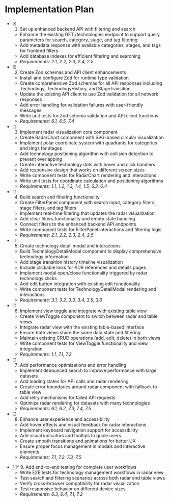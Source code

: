 # Implementation Plan

-   [x] 1. Set up enhanced backend API with filtering and search

    -   Enhance the existing GET /technologies endpoint to support query parameters for search, category, stage, and tag filtering
    -   Add metadata response with available categories, stages, and tags for frontend filters
    -   Add database indexes for efficient filtering and searching
    -   _Requirements: 2.1, 2.2, 2.3, 2.4, 2.5_

-   [x] 2. Create Zod schemas and API client enhancements

    -   Install and configure Zod for runtime type validation
    -   Create comprehensive Zod schemas for all API responses including Technology, TechnologyHistory, and StageTransition
    -   Update the existing API client to use Zod validation for all network responses
    -   Add error handling for validation failures with user-friendly messages
    -   Write unit tests for Zod schema validation and API client functions
    -   _Requirements: 6.1, 6.5, 7.4_

-   [ ] 3. Implement radar visualization core component

    -   Create RadarChart component with SVG-based circular visualization
    -   Implement polar coordinate system with quadrants for categories and rings for stages
    -   Add technology positioning algorithm with collision detection to prevent overlapping
    -   Create interactive technology dots with hover and click handlers
    -   Add responsive design that works on different screen sizes
    -   Write component tests for RadarChart rendering and interactions
    -   Write unit tests for coordinate calculation and positioning algorithms
    -   _Requirements: 1.1, 1.2, 1.3, 1.4, 1.5, 6.3, 6.4_

-   [ ] 4. Build search and filtering functionality

    -   Create FilterPanel component with search input, category filters, stage filters, and tag filters
    -   Implement real-time filtering that updates the radar visualization
    -   Add clear filters functionality and empty state handling
    -   Connect filters to the enhanced backend API endpoints
    -   Write component tests for FilterPanel interactions and filtering logic
    -   _Requirements: 2.1, 2.2, 2.3, 2.4, 2.5_

-   [ ] 5. Create technology detail modal and interactions

    -   Build TechnologyDetailModal component to display comprehensive technology information
    -   Add stage transition history timeline visualization
    -   Include clickable links for ADR references and details pages
    -   Implement modal open/close functionality triggered by radar technology clicks
    -   Add edit button integration with existing edit functionality
    -   Write component tests for TechnologyDetailModal rendering and interactions
    -   _Requirements: 3.1, 3.2, 3.3, 3.4, 3.5, 3.6_

-   [ ] 6. Implement view toggle and integrate with existing table view

    -   Create ViewToggle component to switch between radar and table views
    -   Integrate radar view with the existing table-based interface
    -   Ensure both views share the same data state and filtering
    -   Maintain existing CRUD operations (add, edit, delete) in both views
    -   Write component tests for ViewToggle functionality and view integration
    -   _Requirements: 1.1, 7.1, 7.2_

-   [ ] 7. Add performance optimizations and error handling

    -   Implement debounced search to improve performance with large datasets
    -   Add loading states for API calls and radar rendering
    -   Create error boundaries around radar component with fallback to table view
    -   Add retry mechanisms for failed API requests
    -   Optimize radar rendering for datasets with many technologies
    -   _Requirements: 6.1, 6.2, 7.3, 7.4, 7.5_

-   [ ] 8. Enhance user experience and accessibility

    -   Add hover effects and visual feedback for radar interactions
    -   Implement keyboard navigation support for accessibility
    -   Add visual indicators and tooltips to guide users
    -   Create smooth transitions and animations for better UX
    -   Ensure proper focus management in modals and interactive elements
    -   _Requirements: 7.1, 7.2, 7.3, 7.5_

-   [ ]\* 9. Add end-to-end testing for complete user workflows
    -   Write E2E tests for technology management workflows in radar view
    -   Test search and filtering scenarios across both radar and table views
    -   Verify cross-browser compatibility for radar visualization
    -   Test responsive behavior on different device sizes
    -   _Requirements: 6.3, 6.4, 7.1, 7.2_
